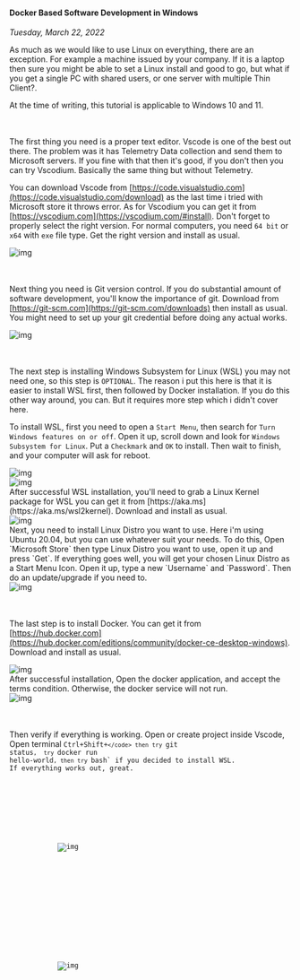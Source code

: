 #### Docker Based Software Development in Windows
_Tuesday, March 22, 2022_

As much as we would like to use Linux on everything, there are an exception. 
For example a machine issued by your company. If it is a laptop then sure 
you might be able to set a Linux install and good to go, but what if you get 
a single PC with shared users, or one server with multiple Thin Client?.

At the time of writing, this tutorial is applicable to Windows 10 and 11.

<br><br>
The first thing you need is a proper text editor. Vscode is one of the best 
out there. The problem was it has Telemetry Data collection and send them 
to Microsoft servers. If you fine with that then it's good, if you don't 
then you can try Vscodium. Basically the same thing but without Telemetry.

You can download Vscode from [https://code.visualstudio.com](https://code.visualstudio.com/download) 
as the last time i tried with Microsoft store it throws error. As for Vscodium 
you can get it from [https://vscodium.com](https://vscodium.com/#install). 
Don't forget to properly select the right version. For normal computers, you 
need `64 bit` or `x64` with `exe` file type. Get the right version and install 
as usual.
<div class="row">
	<div class="col-sm-2"></div>
	<div class="col-sm-8">
		<div class="thumbnail">
			<img class="img-responsive" src="./posts/2022-03-22-docker-based-software-development-in-windows/code2.png" alt="img">
		</div>
	</div>
	<div class="col-sm-2"></div>
</div>

<br><br>
Next thing you need is Git version control. If you do substantial amount of 
software development, you'll know the importance of git. Download from 
[https://git-scm.com](https://git-scm.com/downloads) then install as usual. 
You might need to set up your git credential before doing any actual works.
<div class="row">
	<div class="col-sm-3"></div>
	<div class="col-sm-6">
		<div class="thumbnail">
			<img class="img-responsive" src="./posts/2022-03-22-docker-based-software-development-in-windows/git.png" alt="img">
		</div>
	</div>
	<div class="col-sm-3"></div>
</div>

<br><br>
The next step is installing Windows Subsystem for Linux (WSL) you may not need 
one, so this step is `OPTIONAL`. The reason i put this here is that it is easier 
to install WSL first, then followed by Docker installation. If you do this other 
way around, you can. But it requires more step which i didn't cover here.

To install WSL, first you need to open a `Start Menu`, then search for 
`Turn Windows features on or off`. Open it up, scroll down and look for 
`Windows Subsystem for Linux`. Put a `Checkmark` and `OK` to install. 
Then wait to finish, and your computer will ask for reboot.
<div class="row">
	<div class="col-sm-3"></div>
	<div class="col-sm-6">
		<div class="thumbnail">
			<img class="img-responsive" src="./posts/2022-03-22-docker-based-software-development-in-windows/wsl1.png" alt="img">
		</div>
	</div>
	<div class="col-sm-3"></div>
</div>
<div class="row">
	<div class="col-sm-3"></div>
	<div class="col-sm-6">
		<div class="thumbnail">
			<img class="img-responsive" src="./posts/2022-03-22-docker-based-software-development-in-windows/wsl2.png" alt="img">
		</div>
	</div>
	<div class="col-sm-3"></div>
</div>
After successful WSL installation, you'll need to grab a Linux Kernel package 
for WSL you can get it from [https://aka.ms](https://aka.ms/wsl2kernel). Download and install 
as usual.
<div class="row">
	<div class="col-sm-3"></div>
	<div class="col-sm-6">
		<div class="thumbnail">
			<img class="img-responsive" src="./posts/2022-03-22-docker-based-software-development-in-windows/wsl3.png" alt="img">
		</div>
	</div>
	<div class="col-sm-3"></div>
</div>
Next, you need to install Linux Distro you want to use. Here i'm using Ubuntu 20.04, 
but you can use whatever suit your needs. To do this, Open `Microsoft Store` 
then type Linux Distro you want to use, open it up and press `Get`. If everything 
goes well, you will get your chosen Linux Distro as a Start Menu Icon. Open it up, 
type a new `Username` and `Password`. Then do an update/upgrade if you need to.
<div class="row">
	<div class="col-sm-3"></div>
	<div class="col-sm-6">
		<div class="thumbnail">
			<img class="img-responsive" src="./posts/2022-03-22-docker-based-software-development-in-windows/wsl4.png" alt="img">
		</div>
	</div>
	<div class="col-sm-3"></div>
</div>

<br><br>
The last step is to install Docker. You can get it from 
[https://hub.docker.com](https://hub.docker.com/editions/community/docker-ce-desktop-windows). 
Download and install as usual.
<div class="row">
	<div class="col-sm-3"></div>
	<div class="col-sm-6">
		<div class="thumbnail">
			<img class="img-responsive" src="./posts/2022-03-22-docker-based-software-development-in-windows/docker1.png" alt="img">
		</div>
	</div>
	<div class="col-sm-3"></div>
</div>
After successful installation, Open the docker application, and accept the terms 
condition. Otherwise, the docker service will not run. 
<div class="row">
	<div class="col-sm-3"></div>
	<div class="col-sm-6">
		<div class="thumbnail">
			<img class="img-responsive" src="./posts/2022-03-22-docker-based-software-development-in-windows/docker2.png" alt="img">
		</div>
	</div>
	<div class="col-sm-3"></div>
</div>

<br><br>
Then verify if everything is working. Open or create project inside Vscode, 
Open terminal <code>Ctrl+Shift+`</code> then try `git status`, 
try `docker run hello-world`, then try `bash` if you decided to install WSL. 
If everything works out, great.
<div class="row">
	<div class="col-sm-4"></div>
	<div class="col-sm-4">
		<div class="thumbnail">
			<img class="img-responsive" src="./posts/2022-03-22-docker-based-software-development-in-windows/test1.png" alt="img">
		</div>
	</div>
	<div class="col-sm-4"></div>
</div>
<div class="row">
	<div class="col-sm-2"></div>
	<div class="col-sm-8">
		<div class="thumbnail">
			<img class="img-responsive" src="./posts/2022-03-22-docker-based-software-development-in-windows/test2.png" alt="img">
		</div>
	</div>
	<div class="col-sm-2"></div>
</div>